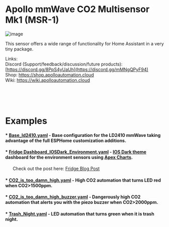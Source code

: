 # Apollo mmWave CO2 Multisensor Mk1 (MSR-1)

![image](https://github.com/ApolloAutomation/MSR-1/assets/24777085/5f67cf3d-4b61-4867-97e9-057eff124b19)


This sensor offers a wide range of functionality for Home Assistant in a very tiny package.

Links: \
Discord (Support/feedback/discussion/future products): [https://discord.gg/8PpS4yUaUh](https://discord.gg/mMNgQPyF94) \
Shop: https://shop.apolloautomation.cloud \
Wiki: https://wiki.apolloautomation.cloud 


<br/><br/><br/>


# Examples
#### * [Base_ld2410.yaml](https://github.com/ApolloAutomation/MSR-1/blob/main/Examples/Base_ld2410.yaml) - Base configuration for the LD2410 mmWave taking advantage of the full ESPHome customization additions. #### 
#### * [Fridge Dashboard_IOSDark_Environment.yaml](https://github.com/ApolloAutomation/MSR-1/blob/main/Examples/Dashboard_IOSDark_Environment.yaml) - [IOS Dark theme](https://github.com/basnijholt/lovelace-ios-themes) dashboard for the environment sensors using [Apex Charts](https://github.com/RomRider/apexcharts-card#transform-option). ####
&nbsp;&nbsp;&nbsp;&nbsp;&nbsp;&nbsp;Check out the post here: [Fridge Blog Post](https://shop.apolloautomation.cloud/blogs/news/msr-1-fridge-dashboard) 
#### * [CO2_is_too_damn_high.yaml](https://github.com/ApolloAutomation/MSR-1/blob/main/Examples/CO2_is_too_damn_high.yaml) - High CO2 automation that turns LED red when CO2>1500ppm. ####
#### * [CO2_is_too_damn_high_buzzer.yaml](https://github.com/ApolloAutomation/MSR-1/blob/main/Examples/CO2_is_too_damn_high_buzzer.yaml) - Dangerously high CO2 automation that alerts you with the piezo buzzer when CO2>2000ppm. ####
#### * [Trash_Night.yaml](https://github.com/ApolloAutomation/MSR-1/blob/main/Examples/Trash_Night.yaml) - LED automation that turns green when it is trash night. ####
